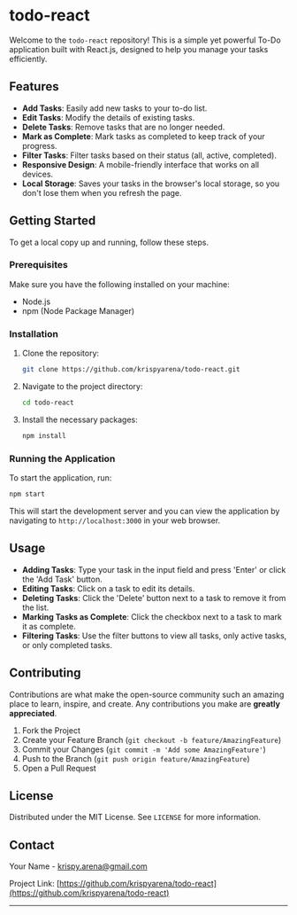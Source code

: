 # todo-react

Welcome to the `todo-react` repository! This is a simple yet powerful To-Do application built with React.js, designed to help you manage your tasks efficiently.

## Features

- **Add Tasks**: Easily add new tasks to your to-do list.
- **Edit Tasks**: Modify the details of existing tasks.
- **Delete Tasks**: Remove tasks that are no longer needed.
- **Mark as Complete**: Mark tasks as completed to keep track of your progress.
- **Filter Tasks**: Filter tasks based on their status (all, active, completed).
- **Responsive Design**: A mobile-friendly interface that works on all devices.
- **Local Storage**: Saves your tasks in the browser's local storage, so you don't lose them when you refresh the page.


## Getting Started

To get a local copy up and running, follow these steps.

### Prerequisites

Make sure you have the following installed on your machine:
- Node.js
- npm (Node Package Manager)

### Installation

1. Clone the repository:

   ```sh
   git clone https://github.com/krispyarena/todo-react.git
   ```

2. Navigate to the project directory:

   ```sh
   cd todo-react
   ```

3. Install the necessary packages:

   ```sh
   npm install
   ```

### Running the Application

To start the application, run:

```sh
npm start
```

This will start the development server and you can view the application by navigating to `http://localhost:3000` in your web browser.

## Usage

- **Adding Tasks**: Type your task in the input field and press 'Enter' or click the 'Add Task' button.
- **Editing Tasks**: Click on a task to edit its details.
- **Deleting Tasks**: Click the 'Delete' button next to a task to remove it from the list.
- **Marking Tasks as Complete**: Click the checkbox next to a task to mark it as complete.
- **Filtering Tasks**: Use the filter buttons to view all tasks, only active tasks, or only completed tasks.

## Contributing

Contributions are what make the open-source community such an amazing place to learn, inspire, and create. Any contributions you make are **greatly appreciated**.

1. Fork the Project
2. Create your Feature Branch (`git checkout -b feature/AmazingFeature`)
3. Commit your Changes (`git commit -m 'Add some AmazingFeature'`)
4. Push to the Branch (`git push origin feature/AmazingFeature`)
5. Open a Pull Request

## License

Distributed under the MIT License. See `LICENSE` for more information.

## Contact

Your Name - [krispy.arena@gmail.com](mailto:krispy.arena@gmail.com)

Project Link: [https://github.com/krispyarena/todo-react](https://github.com/krispyarena/todo-react)

---